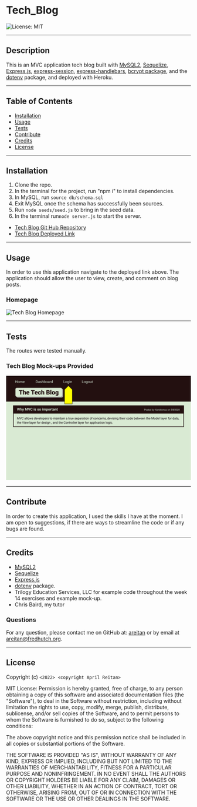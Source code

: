 # Tech_Blog

![License: MIT](https://img.shields.io/badge/License-MIT-yellow.svg)

---
## Description

This is an MVC application tech blog built with [MySQL2](https://www.npmjs.com/package/mysql2), [Sequelize](https://www.npmjs.com/package/sequelize), [Express.js](https://www.npmjs.com/package/express), [express-session](https://www.npmjs.com/package/express-session), [express-handlebars](https://www.npmjs.com/package/express-handlebars), [bcrypt package](https://www.npmjs.com/package/bcrypt), and the [dotenv](https://www.npmjs.com/package/dotenv) package, and deployed with Heroku.
  

---
## Table of Contents

  - [Installation](#installation)
  - [Usage](#usage)
  - [Tests](#tests)
  - [Contribute](#contribute)
  - [Credits](#credits)
  - [License](#license)


---
## Installation

1. Clone the repo. 
2. In the terminal for the project, run "npm i" to install dependencies.
3. In MySQL, run ```source db/schema.sql```
4. Exit MySQL once the schema has successfully been sources.
5. Run ```node seeds/seed.js``` to bring in the seed data.
6. In the terminal run```node server.js``` to start the server.

- [Tech Blog Git Hub Repository](https://github.com/areitan/Tech_Blog)
- [Tech Blog Deployed Link](https://git.heroku.com/obscure-earth-91382.git)


---
## Usage

In order to use this application navigate to the deployed link above. The application should allow the user to view, create, and comment on blog posts.

### Homepage
![Tech Blog Homepage](/assets/1_schema.png)



---
## Tests

The routes were tested manually.

### Tech Blog Mock-ups Provided
![Tech Blog Mock-up 1](/assets/14-mvc-homework-demo-01.gif)


--- 
## Contribute

In order to create this application, I used the skills I have at the moment. I am open to suggestions, if there are ways to streamline the code or if any bugs are found.

---
## Credits

- [MySQL2](https://www.npmjs.com/package/mysql2)
- [Sequelize](https://www.npmjs.com/package/sequelize)
- [Express.js](https://www.npmjs.com/package/express)
- [dotenv](https://www.npmjs.com/package/dotenv) package.
- Trilogy Education Services, LLC for example code throughout the week 14 exercises and example mock-up.
- Chris Baird, my tutor


### Questions

For any question, please contact me on GitHub at: [areitan](https://github.com/areitan) or by email at <areitan@fredhutch.org>.

---

## License

Copyright (c) ```<2022> <copyright April Reitan>```

MIT License:
Permission is hereby granted, free of charge, to any person obtaining a copy
of this software and associated documentation files (the "Software"), to deal
in the Software without restriction, including without limitation the rights
to use, copy, modify, merge, publish, distribute, sublicense, and/or sell
copies of the Software, and to permit persons to whom the Software is
furnished to do so, subject to the following conditions:

The above copyright notice and this permission notice shall be included in all
copies or substantial portions of the Software.

THE SOFTWARE IS PROVIDED "AS IS", WITHOUT WARRANTY OF ANY KIND, EXPRESS OR
IMPLIED, INCLUDING BUT NOT LIMITED TO THE WARRANTIES OF MERCHANTABILITY,
FITNESS FOR A PARTICULAR PURPOSE AND NONINFRINGEMENT. IN NO EVENT SHALL THE
AUTHORS OR COPYRIGHT HOLDERS BE LIABLE FOR ANY CLAIM, DAMAGES OR OTHER
LIABILITY, WHETHER IN AN ACTION OF CONTRACT, TORT OR OTHERWISE, ARISING FROM,
OUT OF OR IN CONNECTION WITH THE SOFTWARE OR THE USE OR OTHER DEALINGS IN THE
SOFTWARE.